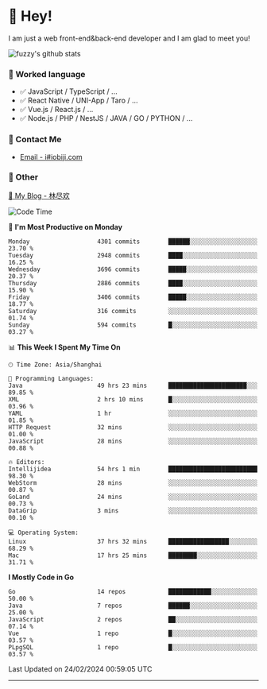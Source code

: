 # 👋 Hey!

I am just a web front-end&back-end developer and I am glad to meet you!

![fuzzy's github stats](https://github-readme-stats.vercel.app/api?username=JaydenForYou&&show_icons=true&&title_color=1abc9c&&icon_color=1abc9c)


### 📝 Worked language

- ✅ JavaScript / TypeScript / ...
- ✅ React Native / UNI-App / Taro / ...
- ✅ Vue.js / React.js / ...
- ✅ Node.js / PHP / NestJS / JAVA / GO / PYTHON / ...

### 📮 Contact Me

- [Email - i#iobiji.com](mailto:i@iobiji.com)


### 🤪 Other

[📌 My Blog - 林尽欢](https://iobiji.com)

<!--START_SECTION:waka-->
![Code Time](http://img.shields.io/badge/Code%20Time-230%20hrs%2029%20mins-blue)

📅 **I'm Most Productive on Monday** 

```text
Monday                   4301 commits        ██████░░░░░░░░░░░░░░░░░░░   23.70 % 
Tuesday                  2948 commits        ████░░░░░░░░░░░░░░░░░░░░░   16.25 % 
Wednesday                3696 commits        █████░░░░░░░░░░░░░░░░░░░░   20.37 % 
Thursday                 2886 commits        ████░░░░░░░░░░░░░░░░░░░░░   15.90 % 
Friday                   3406 commits        █████░░░░░░░░░░░░░░░░░░░░   18.77 % 
Saturday                 316 commits         ░░░░░░░░░░░░░░░░░░░░░░░░░   01.74 % 
Sunday                   594 commits         █░░░░░░░░░░░░░░░░░░░░░░░░   03.27 % 
```


📊 **This Week I Spent My Time On** 

```text
🕑︎ Time Zone: Asia/Shanghai

💬 Programming Languages: 
Java                     49 hrs 23 mins      ██████████████████████░░░   89.85 % 
XML                      2 hrs 10 mins       █░░░░░░░░░░░░░░░░░░░░░░░░   03.96 % 
YAML                     1 hr                ░░░░░░░░░░░░░░░░░░░░░░░░░   01.85 % 
HTTP Request             32 mins             ░░░░░░░░░░░░░░░░░░░░░░░░░   01.00 % 
JavaScript               28 mins             ░░░░░░░░░░░░░░░░░░░░░░░░░   00.88 % 

🔥 Editors: 
Intellijidea             54 hrs 1 min        █████████████████████████   98.30 % 
WebStorm                 28 mins             ░░░░░░░░░░░░░░░░░░░░░░░░░   00.87 % 
GoLand                   24 mins             ░░░░░░░░░░░░░░░░░░░░░░░░░   00.73 % 
DataGrip                 3 mins              ░░░░░░░░░░░░░░░░░░░░░░░░░   00.10 % 

💻 Operating System: 
Linux                    37 hrs 32 mins      █████████████████░░░░░░░░   68.29 % 
Mac                      17 hrs 25 mins      ████████░░░░░░░░░░░░░░░░░   31.71 % 
```

**I Mostly Code in Go** 

```text
Go                       14 repos            ████████████░░░░░░░░░░░░░   50.00 % 
Java                     7 repos             ██████░░░░░░░░░░░░░░░░░░░   25.00 % 
JavaScript               2 repos             ██░░░░░░░░░░░░░░░░░░░░░░░   07.14 % 
Vue                      1 repo              █░░░░░░░░░░░░░░░░░░░░░░░░   03.57 % 
PLpgSQL                  1 repo              █░░░░░░░░░░░░░░░░░░░░░░░░   03.57 % 
```




 Last Updated on 24/02/2024 00:59:05 UTC
<!--END_SECTION:waka-->
---
